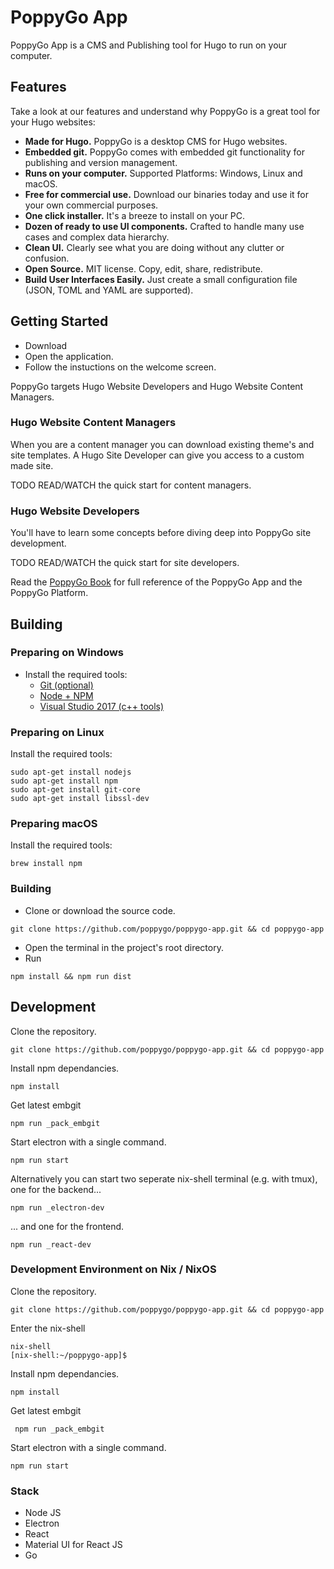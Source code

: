# PoppyGo App

PoppyGo App is a CMS and Publishing tool for Hugo to run on your computer.

## Features

Take a look at our features and understand why PoppyGo is a great tool for your
Hugo websites:

* **Made for Hugo.** PoppyGo is a desktop CMS for Hugo websites.
* **Embedded git.** PoppyGo comes with embedded git functionality for
  publishing and version management.
* **Runs on your computer.** Supported Platforms: Windows, Linux and macOS.
* **Free for commercial use.** Download our binaries today and use it for your
  own commercial purposes.
* **One click installer.** It's a breeze to install on your PC.
* **Dozen of ready to use UI components.** Crafted to handle many use cases and
  complex data hierarchy.
* **Clean UI.** Clearly see what you are doing without any clutter or
  confusion.
* **Open Source.** MIT license. Copy, edit, share, redistribute.
* **Build User Interfaces Easily.** Just create a small configuration file
  (JSON, TOML and YAML are supported).

## Getting Started

* Download
* Open the application.
* Follow the instuctions on the welcome screen.

PoppyGo targets Hugo Website Developers and Hugo Website Content Managers.

### Hugo Website Content Managers

When you are a content manager you can download existing theme's and site
templates. A Hugo Site Developer can give you access to a custom made site.

TODO READ/WATCH the quick start for content managers.

### Hugo Website Developers

You'll have to learn some concepts before diving deep into PoppyGo site
development.

TODO READ/WATCH the quick start for site developers.

Read the [PoppyGo Book](https://poppygo.github.io/poppygo-book/)
for full reference of the PoppyGo App and the PoppyGo Platform.

## Building

###  Preparing on Windows

* Install the required tools:
  * [Git (optional)](https://nodejs.org/en/download/)
  * [Node + NPM](https://nodejs.org/en/download/)
  * [Visual Studio 2017 (c++ tools)](//docs.microsoft.com/pt-br/visualstudio/)

###  Preparing on Linux

Install the required tools:

```
sudo apt-get install nodejs
sudo apt-get install npm
sudo apt-get install git-core
sudo apt-get install libssl-dev
```

### Preparing macOS

Install the required tools:

```
brew install npm
```

### Building

* Clone or download the source code.

```
git clone https://github.com/poppygo/poppygo-app.git && cd poppygo-app
```

* Open the terminal in the project's root directory.
* Run

```
npm install && npm run dist
```

## Development

Clone the repository.

```
git clone https://github.com/poppygo/poppygo-app.git && cd poppygo-app
```

Install npm dependancies.

```
npm install
```

Get latest embgit

```
npm run _pack_embgit
```

Start electron with a single command.

```
npm run start
```

Alternatively you can start two seperate nix-shell terminal (e.g. with tmux),
one for the backend...

```
npm run _electron-dev
```

... and one for the frontend.

```
npm run _react-dev
```


### Development Environment on Nix / NixOS

Clone the repository.

```git clone https://github.com/poppygo/poppygo-app.git && cd poppygo-app```

Enter the nix-shell

```
nix-shell
[nix-shell:~/poppygo-app]$
```

Install npm dependancies.

```
npm install
```

Get latest embgit

``` npm run _pack_embgit```

Start electron with a single command.

```
npm run start
```

### Stack

* Node JS
* Electron
* React
* Material UI for React JS
* Go
